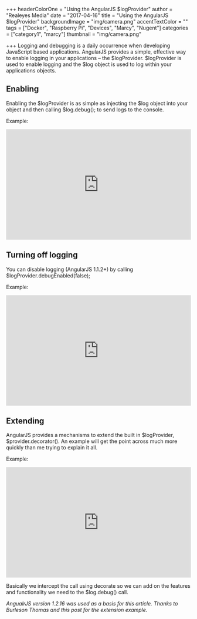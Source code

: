 +++
headerColorOne = "Using the AngularJS $logProvider"
author = "Realeyes Media"
date = "2017-04-16"
title = "Using the AngularJS $logProvider"
backgroundImage = "img/camera.png"
accentTextColor = ""
tags = ["Docker", "Raspberry Pi", "Devices", "Marcy", "Nugent"]
categories = ["category1", "marcy"]
thumbnail = "img/camera.png"

+++
Logging and debugging is a daily occurrence when developing JavaScript based applications. AngularJS provides a simple, effective way to enable logging in your applications – the $logProvider. $logProvider is used to enable logging and the $log object is used to log within your applications objects.

## Enabling

Enabling the $logProvider is as simple as injecting the $log object into your object and then calling $log.debug(); to send logs to the console.

Example:
<iframe src="http://jsfiddle.net/jccrosby/7qpzB/embedded/js,html,result" height="300" width="100%" allowfullscreen="allowfullscreen" frameborder="0"></iframe>

## Turning off logging


You can disable logging (AngularJS 1.1.2+) by calling
$logProvider.debugEnabled(false);

Example:
<iframe src="http://jsfiddle.net/jccrosby/N2B6R/embedded/js,html,result" height="300" width="100%" allowfullscreen="allowfullscreen" frameborder="0"></iframe>

## Extending

AngularJS provides a mechanisms to extend the built in $logProvider, $provider.decorator(). An example will get the point across much more quickly than me trying to explain it all.

Example:
<iframe src="http://jsfiddle.net/jccrosby/d7P5C/embedded/js,html,result" height="300" width="100%" allowfullscreen="allowfullscreen" frameborder="0"></iframe>

Basically we intercept the call using decorate so we can add on the features and functionality we need to the $log.debug() call.

*AngualrJS version 1.2.16 was used as a basis for this article.*
*Thanks to Burleson Thomas and this post for the extension example.*